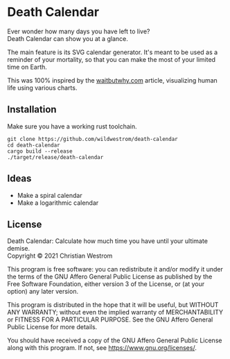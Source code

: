 # Death Calendar

Ever wonder how many days you have left to live?  
Death Calendar can show you at a glance.

The main feature is its SVG calendar generator. It's meant to be used as a reminder of your mortality, so that you can make the most of your limited time on Earth.

This was 100% inspired by the [waitbutwhy.com](https://waitbutwhy.com/2014/05/life-weeks.html) article, visualizing human life using various charts.

## Installation

Make sure you have a working rust toolchain.

```shell
git clone https://github.com/wildwestrom/death-calendar
cd death-calendar
cargo build --release
./target/release/death-calendar
```

## Ideas
- Make a spiral calendar
- Make a logarithmic calendar

## License

Death Calendar: Calculate how much time you have until your ultimate demise.  
Copyright © 2021 Christian Westrom

This program is free software: you can redistribute it and/or modify it under the terms of the GNU Affero General Public License as published by the Free Software Foundation, either version 3 of the License, or (at your option) any later version.

This program is distributed in the hope that it will be useful, but WITHOUT ANY WARRANTY; without even the implied warranty of MERCHANTABILITY or FITNESS FOR A PARTICULAR PURPOSE. See the GNU Affero General Public License for more details.

You should have received a copy of the GNU Affero General Public License along with this program. If not, see <https://www.gnu.org/licenses/>.

